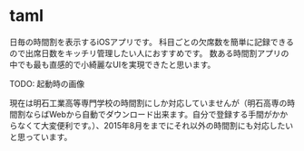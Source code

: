 # taml
日毎の時間割を表示するiOSアプリです。
科目ごとの欠席数を簡単に記録できるので出席日数をキッチリ管理したい人におすすめです。
数ある時間割アプリの中でも最も直感的で小綺麗なUIを実現できたと思います。

TODO: 起動時の画像

現在は明石工業高等専門学校の時間割にしか対応していませんが（明石高専の時間割ならばWebから自動でダウンロード出来ます。自分で登録する手間がかからなくて大変便利です。）、2015年8月をまでにそれ以外の時間割にも対応したいと思っています。
